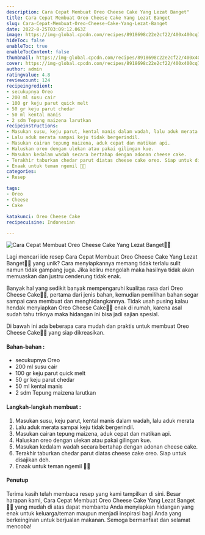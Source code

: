 ```yaml
---
description: Cara Cepat Membuat Oreo Cheese Cake Yang Lezat Banget"
title: Cara Cepat Membuat Oreo Cheese Cake Yang Lezat Banget
slug: Cara-Cepat-Membuat-Oreo-Cheese-Cake-Yang-Lezat-Banget
date: 2022-8-25T03:09:12.063Z
image: https://img-global.cpcdn.com/recipes/8918698c22e2cf22/400x400cq70/photo.jpg
hideToc: false
enableToc: true
enableTocContent: false
thumbnail: https://img-global.cpcdn.com/recipes/8918698c22e2cf22/400x400cq70/photo.jpg
cover: https://img-global.cpcdn.com/recipes/8918698c22e2cf22/400x400cq70/photo.jpg
author: admin
ratingvalue: 4.8
reviewcount: 124
recipeingredient:
- secukupnya Oreo
- 200 ml susu cair
- 100 gr keju parut quick melt
- 50 gr keju parut chedar
- 50 ml kental manis
- 2 sdm Tepung maizena larutkan
recipeinstructions:
- Masukan susu, keju parut, kental manis dalam wadah, lalu aduk merata
- Lalu aduk merata sampai keju tidak bergerindil.
- Masukan cairan tepung maizena, aduk cepat dan matikan api.
- Haluskan oreo dengan ulekan atau pakai gilingan kue.
- Masukan kedalam wadah secara bertahap dengan adonan cheese cake.
- Terakhir taburkan chedar parut diatas cheese cake oreo. Siap untuk disajikan deh.
- Enaak untuk teman ngemil 🥰🥰
categories:
- Resep

tags:
- Oreo
- Cheese
- Cake

katakunci: Oreo Cheese Cake
recipecuisine: Indonesian

---
```


![Cara Cepat Membuat Oreo Cheese Cake Yang Lezat Banget👩‍🍳](https://img-global.cpcdn.com/recipes/8918698c22e2cf22/400x400cq70/photo.jpg)

Lagi mencari ide resep Cara Cepat Membuat Oreo Cheese Cake Yang Lezat Banget👩‍🍳 yang unik? Cara menyiapkannya memang tidak terlalu sulit namun tidak gampang juga. Jika keliru mengolah maka hasilnya tidak akan memuaskan dan justru cenderung tidak enak.

Banyak hal yang sedikit banyak mempengaruhi kualitas rasa dari Oreo Cheese Cake👩‍🍳, pertama dari jenis bahan, kemudian pemilihan bahan segar sampai cara membuat dan menghidangkannya. Tidak usah pusing kalau hendak menyiapkan Oreo Cheese Cake👩‍🍳 enak di rumah, karena asal sudah tahu triknya maka hidangan ini bisa jadi sajian spesial.

Di bawah ini ada beberapa cara mudah dan praktis untuk membuat Oreo Cheese Cake👩‍🍳 yang siap dikreasikan.

<!--inarticleads1-->

#### Bahan-bahan :

- secukupnya Oreo
- 200 ml susu cair
- 100 gr keju parut quick melt
- 50 gr keju parut chedar
- 50 ml kental manis
- 2 sdm Tepung maizena larutkan

<!--inarticleads2-->

#### Langkah-langkah membuat :

1. Masukan susu, keju parut, kental manis dalam wadah, lalu aduk merata
1. Lalu aduk merata sampai keju tidak bergerindil.
1. Masukan cairan tepung maizena, aduk cepat dan matikan api.
1. Haluskan oreo dengan ulekan atau pakai gilingan kue.
1. Masukan kedalam wadah secara bertahap dengan adonan cheese cake.
1. Terakhir taburkan chedar parut diatas cheese cake oreo. Siap untuk disajikan deh.
1. Enaak untuk teman ngemil 🥰🥰

#### Penutup

Terima kasih telah membaca resep yang kami tampilkan di sini. Besar harapan kami, Cara Cepat Membuat Oreo Cheese Cake Yang Lezat Banget👩‍🍳 yang mudah di atas dapat membantu Anda menyiapkan hidangan yang enak untuk keluarga/teman maupun menjadi inspirasi bagi Anda yang berkeinginan untuk berjualan makanan. Semoga bermanfaat dan selamat mencoba!
